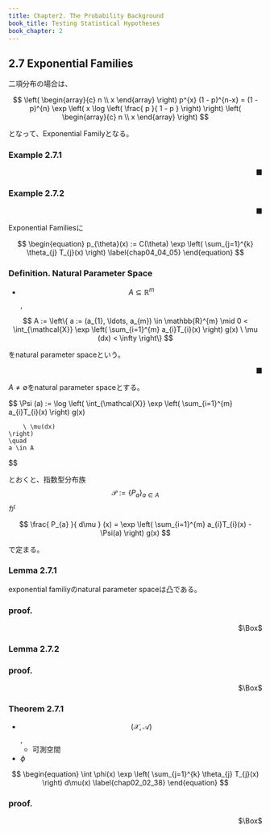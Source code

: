 ```yaml
---
title: Chapter2. The Probability Background
book_title: Testing Statistical Hypotheses
book_chapter: 2
---
```


## 2.7 Exponential Families

二項分布の場合は、

$$
    \left(
        \begin{array}{c}
            n \\
            x
        \end{array}
    \right)
    p^{x}
    (1 - p)^{n-x}
    =
    (1 - p)^{n}
    \exp
    \left(
        x
        \log
        \left(
            \frac{
                p
            }{
                1 - p
            }
        \right)
    \right)
    \left(
        \begin{array}{c}
            n \\
            x
        \end{array}
    \right)
$$

となって、Exponential Familyとなる。

### Example 2.7.1

<div class="end-of-statement" style="text-align: right">■</div>

### Example 2.7.2

<div class="end-of-statement" style="text-align: right">■</div>

Exponential Familiesに

$$
\begin{equation}
    p_{\theta}(x)
    :=
    C(\theta)
    \exp
    \left(
        \sum_{j=1}^{k}
        \theta_{j}
        T_{j}(x)
    \right)
    \label{chap04_04_05}
\end{equation}
$$

### Definition. Natural Parameter Space
* $$A \subseteq \mathbb{R}^{m}$$,

$$
    A
    :=
    \left\{
        a := (a_{1}, \ldots, a_{m}) \in \mathbb{R}^{m}
        \mid
        0
        <
        \int_{\mathcal{X}}
            \exp
            \left(
                \sum_{i=1}^{m}
                    a_{i}T_{i}(x)
            \right)
            g(x)
        \ \mu (dx)
        <
        \infty
    \right\}
$$

をnatural parameter spaceという。

<div class="end-of-statement" style="text-align: right">■</div>

$A \neq \emptyset$をnatural parameter spaceとする。

$$
    \Psi (a)
    :=
    \log
    \left(
        \int_{\mathcal{X}}
            \exp
            \left(
                \sum_{i=1}^{m}
                    a_{i}T_{i}(x)
            \right)
            g(x)
            
        \ \mu(dx)
    \right)
    \quad
    a \in A
$$

とおくと、指数型分布族$$\mathcal{P}:=\{P_{a}\}_{a \in A}$$が

$$
    \frac{
        P_{a}
    }{
        d\mu
    }
    (x)
    =
    \exp
    \left(
        \sum_{i=1}^{m}
            a_{i}T_{i}(x)
        -
        \Psi(a)
    \right)
    g(x)
$$

で定まる。

### Lemma 2.7.1
exponential familiyのnatural parameter spaceは凸である。


### proof.

<div class="QED" style="text-align: right">$\Box$</div>

### Lemma 2.7.2

### proof.

<div class="QED" style="text-align: right">$\Box$</div>

### Theorem 2.7.1
* $$(\mathcal{X}, \mathcal{A})$$,
    * 可測空間
* $\phi$

$$
\begin{equation}
    \int
        \phi(x)
        \exp
        \left(
            \sum_{j=1}^{k}
                \theta_{j}
                T_{j}(x)
        \right)
    d\mu(x)
    \label{chap02_02_38}
\end{equation}
$$

### proof.



<div class="QED" style="text-align: right">$\Box$</div>

